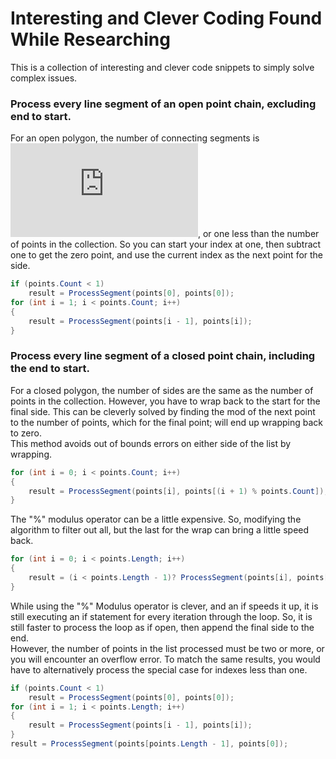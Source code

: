 # Interesting and Clever Coding Found While Researching

This is a collection of interesting and clever code snippets to simply solve complex issues.

### Process every line segment of an open point chain, excluding end to start.

For an open polygon, the number of connecting segments is ![][n-1], or one less than the number of points in the collection. So you can start your index at one, then subtract one to get the zero point, and use the current index as the next point for the side.

```c#
if (points.Count < 1)
    result = ProcessSegment(points[0], points[0]);
for (int i = 1; i < points.Count; i++)
{
    result = ProcessSegment(points[i - 1], points[i]);
}
```

### Process every line segment of a closed point chain, including the end to start.

For a closed polygon, the number of sides are the same as the number of points in the collection. However, you have to wrap back to the start for the final side. This can be cleverly solved by finding the mod of the next point to the number of points, which for the final point; will end up wrapping back to zero.  
This method avoids out of bounds errors on either side of the list by wrapping.

```c#
for (int i = 0; i < points.Count; i++)
{
    result = ProcessSegment(points[i], points[(i + 1) % points.Count]);
}
```

The "%" modulus operator can be a little expensive. So, modifying the algorithm to filter out all, but the last for the wrap can bring a little speed back.

```c#
for (int i = 0; i < points.Length; i++)
{
    result = (i < points.Length - 1)? ProcessSegment(points[i], points[i + 1]): ProcessSegment(points[i], points[(i + 1) % points.Length]);
}
```

While using the "%" Modulus operator is clever, and an if speeds it up, it is still executing an if statement for every iteration through the loop. So, it is still faster to process the loop as if open, then append the final side to the end.  
However, the number of points in the list processed must be two or more, or you will encounter an overflow error. To match the same results, you would have to alternatively process the special case for indexes less than one.

```c#
if (points.Count < 1)
    result = ProcessSegment(points[0], points[0]);
for (int i = 1; i < points.Length; i++)
{
    result = ProcessSegment(points[i - 1], points[i]);
}
result = ProcessSegment(points[points.Length - 1], points[0]);
```

[n-1]: http://latex.codecogs.com/svg.latex?%5Cinline%20n-1
